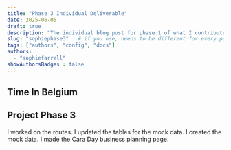 ```yaml
---
title: "Phase 3 Individual Deliverable"
date: 2025-06-05
draft: true
description: "The individual blog post for phase 1 of what I contributed and my time in Leuven"
slug: "sophiephase3"   # if you use, needs to be different for every post
tags: ["authors", "config", "docs"]
authors:
  - "sophiefarrell"
showAuthorsBadges : false
---
```

## Time In Belgium

## Project Phase 3
I worked on the routes. I updated the tables for the mock data. I created the mock data. I made the Cara Day business planning page. 


